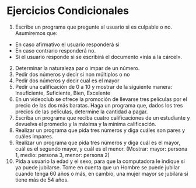 # Ejercicios Condicionales

1. Escribe un programa que pregunte al usuario si es culpable o no. Asumiremos que:
 - En caso afirmativo el usuario responderá si
 - En caso contrario responderá no.
 - Si el usuario responde si se escribirá el documento «irás a la cárcel».
2. Determinar la naturaleza par o impar de un número.
3. Pedir dos números y decir si non múltiplos o no
4. Pedir dos números y decir cual es el mayor
5. Pedir una calificación  de 0 a 10 y mostrar de la siguiente manera: Insuficiente, Suficiente, Bien, Excelente
6. En un videoclub se ofrece la promoción de llevarse tres películas por el precio de las dos más baratas. Haga un programa que, dados los tres precios de las películas, determine la cantidad a pagar. 
7. Escriba un programa que reciba cuatro calificaciones de un estudiante y devuelva el promedio y la máxima y la mínima calificación.
8. Realizar un programa que pida tres números y diga cuáles son pares y cuáles impares. 
9. Realizar un programa que pida tres números y diga cuál es el mayor, cuál es el segundo mayor, y cuál es el menor. (Mostrar: mayor: persona 1, medio: persona 3, menor: persona 2)
10. Pida a usuario la edad y el sexo, para que la computadora le indique si ya puede jubilarse. Tome en cuenta que un Hombre se puede jubilar cuando tenga 60 años o más, en cambio, una mujer mayor se jubilara si tiene más de 54 años.
